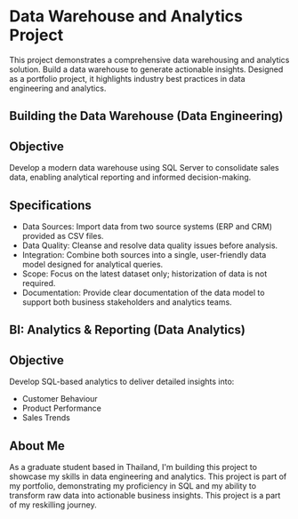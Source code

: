 # Data Warehouse and Analytics Project ##

This project demonstrates a comprehensive data warehousing and analytics solution. Build a data warehouse to generate actionable insights. Designed as a portfolio project, it highlights industry best practices in data engineering and analytics.




## Building the Data Warehouse (Data Engineering) ##
## Objective
Develop a modern data warehouse using SQL Server to consolidate sales data, enabling analytical reporting and informed decision-making.

## Specifications ##
- Data Sources: Import data from two source systems (ERP and CRM) provided as CSV files.
- Data Quality: Cleanse and resolve data quality issues before analysis.
- Integration: Combine both sources into a single, user-friendly data model designed for analytical queries.
- Scope: Focus on the latest dataset only; historization of data is not required.
- Documentation: Provide clear documentation of the data model to support both business stakeholders and analytics teams.

## BI: Analytics & Reporting (Data Analytics) ##
## Objective
Develop SQL-based analytics to deliver detailed insights into:
- Customer Behaviour
- Product Performance
- Sales Trends

## About Me
As a graduate student based in Thailand, I'm building this project to showcase my skills in data engineering and analytics.
This project is part of my portfolio, demonstrating my proficiency in SQL and my ability to transform raw data into actionable business insights. This project is a part of my reskilling journey.
